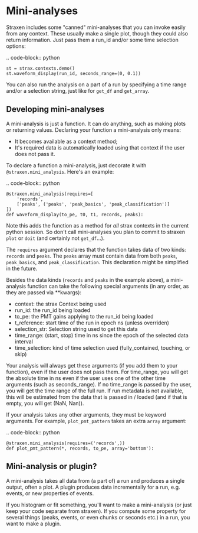 Mini-analyses
==============
Straxen includes some "canned" mini-analyses that you can invoke easily from any context. These usually make a single plot, though they could also return information. Just pass them a run_id and/or some time selection options:

.. code-block:: python

    st = strax.contexts.demo()
    st.waveform_display(run_id, seconds_range=(0, 0.1))

You can also run the analysis on a part of a run by specifying a time range and/or a selection string, just like for `get_df` and `get_array`.


Developing mini-analyses
-------------------------

A mini-analysis is just a function. It can do anything, such as making plots or returning values. Declaring your function a mini-analysis only means:
- It becomes available as a context method;
- It's required data is automatically loaded using that context if the user does not pass it.

To declare a function a mini-analysis, just decorate it with `@straxen.mini_analysis`. Here's an example:

.. code-block:: python

    @straxen.mini_analysis(requires=[
        'records',
        ['peaks', ('peaks', 'peak_basics', 'peak_classification')]
    ])
    def waveform_display(to_pe, t0, t1, records, peaks):

Note this adds the function as a method for *all* strax contexts in the current python session. So don't call mini-analyses you plan to commit to straxen `plot` or `doit` (and certainly not `get_df`...).

The `requires` argument declares that the function takes data of two kinds: `records` and `peaks`. The `peaks` array must contain data from both `peaks`, `peak_basics`, and `peak_classification`. This declaration might be simplified in the future.

Besides the data kinds (`records` and `peaks` in the example above), a mini-analysis function can take the following special arguments (in any order, as they are passed via **kwargs):
  * context: the strax Context being used
  * run_id: the run_id being loaded
  * to_pe: the PMT gains applying to the run_id being loaded
  * t_reference: start time of the run in epoch ns (unless overriden)
  * selection_str: Selection string used to get this data
  * time_range: (start, stop) time in ns since the epoch of the selected data interval
  * time_selection: kind of time selection used (fully_contained, touching, or skip)


Your analysis will always get these arguments (if you add them to your function), even if the user does not pass them. For time_range, you will get the absolute time in ns even if the user uses one of the other time arguments (such as seconds_range). If no time_range is passed by the user, you will get the time range of the full run. If run metadata is not available, this will be estimated from the data that is passed in / loaded (and if that is empty, you will get (NaN, Nan)).

If your analysis takes any other arguments, they must be keyword arguments. For example, `plot_pmt_pattern` takes an extra `array` argument:

.. code-block:: python

    @straxen.mini_analysis(requires=('records',))
    def plot_pmt_pattern(*, records, to_pe, array='bottom'):


Mini-analysis or plugin?
--------------------------

A mini-analysis takes all data from (a part of) a run and produces a single output, often a plot. A plugin produces data incrementally for a run, e.g. events, or new properties of events.

If you histogram or fit something, you'll want to make a mini-analysis (or just keep your code separate from straxen). If you compute some property for several things (peaks, events, or even chunks or seconds etc.) in a run, you want to make a plugin.
